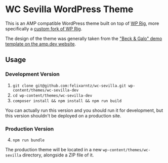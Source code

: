 # WC Sevilla WordPress Theme

This is an AMP compatible WordPress theme built on top of [WP Rig](https://github.com/wprig/wprig), more specifically a [custom fork of WP Rig](https://github.com/felixarntz/wprig-custom).

The design of the theme was generally taken from the ["Beck & Galo" demo template on the amp.dev website](https://amp.dev/documentation/templates/).

## Usage

### Development Version

1. `git clone git@github.com:felixarntz/wc-sevilla.git wp-content/themes/wc-sevilla-dev`
2. `cd wp-content/themes/wc-sevilla-dev`
3. `composer install && npm install && npm run build`

You can actually run this version and you should run it for development, but this version shouldn't be deployed on a production site.

### Production Version

4. `npm run bundle`

The production theme will be located in a new `wp-content/themes/wc-sevilla` directory, alongside a ZIP file of it.
